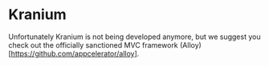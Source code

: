 Kranium
=======

Unfortunately Kranium is not being developed anymore, but we suggest you check out the officially sanctioned MVC framework (Alloy)[https://github.com/appcelerator/alloy].
